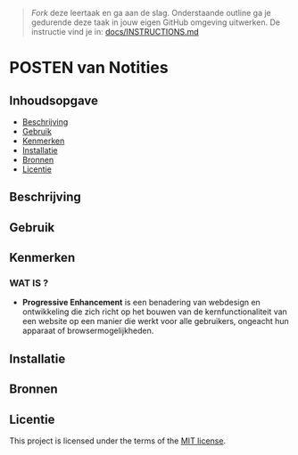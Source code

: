 > _Fork_ deze leertaak en ga aan de slag. Onderstaande outline ga je gedurende deze taak in jouw eigen GitHub omgeving uitwerken. De instructie vind je in: [docs/INSTRUCTIONS.md](docs/INSTRUCTIONS.md)

# POSTEN van Notities

## Inhoudsopgave

  * [Beschrijving](#beschrijving)
  * [Gebruik](#gebruik)
  * [Kenmerken](#kenmerken)
  * [Installatie](#installatie)
  * [Bronnen](#bronnen)
  * [Licentie](#licentie)

## Beschrijving
<!-- In de Beschrijving staat kort beschreven wat voor project het is en wat je hebt gemaakt -->
<!-- Voeg een mooie poster visual toe 📸 -->
<!-- Voeg een link toe naar Github Pages 🌐-->

## Gebruik
<!--Bij Gebruik staat hoe je project er uit ziet, hoe het werkt en wat je er mee kan. -->

## Kenmerken
### WAT IS ?
- **Progressive Enhancement** is een benadering van webdesign en ontwikkeling die zich richt op het bouwen van de kernfunctionaliteit van een website op een manier die werkt voor alle gebruikers, ongeacht hun apparaat of browsermogelijkheden.

## Installatie

## Bronnen

## Licentie

This project is licensed under the terms of the [MIT license](./LICENSE).
